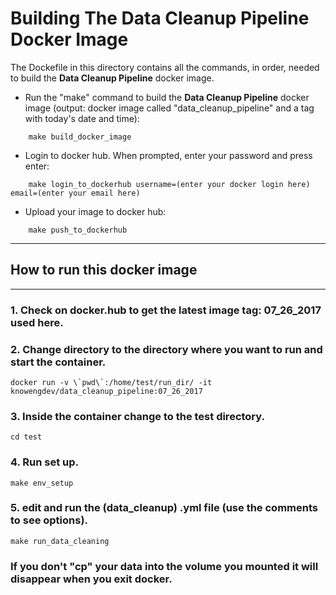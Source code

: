 # Building The Data Cleanup Pipeline Docker Image
The Dockefile in this directory contains all the commands, in order, needed to build the **Data Cleanup Pipeline** docker image.


* Run the "make" command to build the **Data Cleanup Pipeline** docker image (output: docker image called "data_cleanup_pipeline" and a tag with today's date and time):
```
    make build_docker_image
```

* Login to docker hub. When prompted, enter your password and press enter:
```
    make login_to_dockerhub username=(enter your docker login here) email=(enter your email here)
```

* Upload your image to docker hub:
```
    make push_to_dockerhub
```

* * * 
## How to run this docker image
* * * 
### 1. Check on docker.hub to get the latest image tag: 07_26_2017 used here.

### 2. Change directory to the directory  where you want to run and start the container.
```
docker run -v \`pwd\`:/home/test/run_dir/ -it knowengdev/data_cleanup_pipeline:07_26_2017 
```
### 3. Inside the container change to the test directory.
```
cd test
```
### 4. Run set up.
```
make env_setup
```
### 5. edit and run the (data_cleanup) .yml file (use the comments to see options).
```
make run_data_cleaning
```
### If you don't "cp" your data into the volume you mounted it will disappear when you exit docker.
